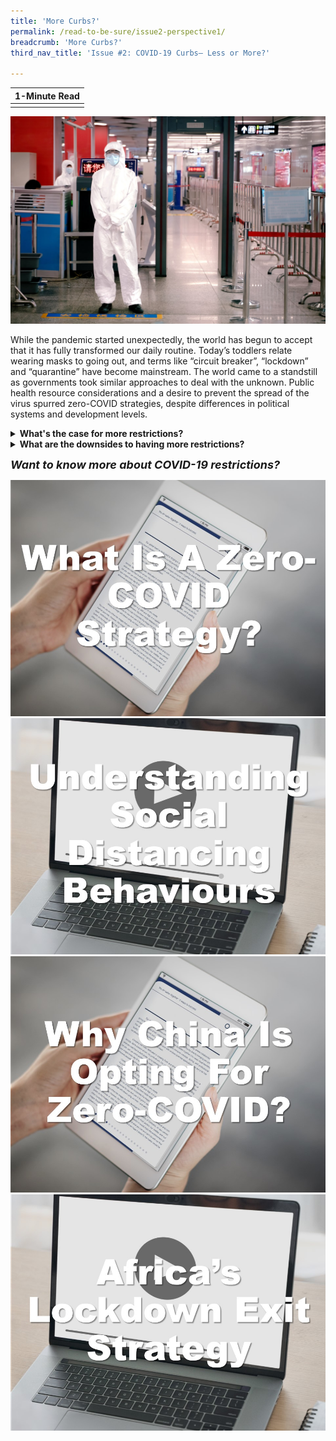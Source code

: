 ```yaml
---
title: 'More Curbs?'
permalink: /read-to-be-sure/issue2-perspective1/
breadcrumb: 'More Curbs?'
third_nav_title: 'Issue #2: COVID-19 Curbs— Less or More?'

---
```


| **1-Minute Read** |
| :---------------: |
|                   |

![](../images/rtbs2-perspective1-notext.jpg)

While the pandemic started unexpectedly, the world has begun to accept that it has fully transformed our daily routine. Today’s toddlers relate wearing masks to going out, and terms like “circuit breaker”, “lockdown” and “quarantine” have become mainstream. The world came to a standstill as governments took similar approaches to deal with the unknown. Public health resource considerations and a desire to prevent the spread of the virus spurred zero-COVID strategies, despite differences in political systems and development levels. 

<details>    <summary><b>What's the case for more restrictions?</b></summary>
<p><br>
Countries such as Australia, China, Hong Kong, Macau, New Zealand, Singapore, Taiwan and Vietnam backed policies aimed at [eliminating COVID‑19](https://www.eiu.com/n/asias-transition-away-from-zero-covid/) through strict containment measures, extensive testing, contact tracing and firm international border controls. Such efforts strived to curb the spread of the virus.</p>
<p>While today most of the world expects COVID-19 to become [endemic](https://www.nature.com/articles/d41586-021-00396-2), [China](https://www.straitstimes.com/asia/east-asia/china-is-more-dedicated-than-ever-to-covid-19-zero-as-it-battles-delta) continues to maintain this approach. [Public support](https://research.nus.edu.sg/eai/wp-content/uploads/sites/2/2020/06/EAIBB-No.-1535-Life_political-opinions_COVID-19-lockdown-Chengdu-n-Wuhan-2.pdf) for the zero-COVID approach in China appears strong, possibly due to the [social stigma and discrimination](https://www.frontiersin.org/articles/10.3389/fpsyg.2021.694988/full) of those who contract COVID-19. A study even estimates that China would have to cope with over [600,000 cases a day](https://www.straitstimes.com/asia/east-asia/china-study-warns-of-colossal-covid-19-outbreak-if-it-opens-up-like-us-france) if travel restrictions are lifted, highlighting China’s argument that its approach is one driven by necessity.</details>


<details>    <summary><b>What are the downsides to having more restrictions?</b></summary>
<p><br>Countries fear <a href="https://www.theguardian.com/world/2021/oct/30/people-are-starting-to-wane-china-zero-covid-policy-takes-toll">being left behind</a> in social and economic pursuits as the zero-tolerance strategy has a significant impact on work and life for millions of people.</p> 
<p><a href="https://www.straitstimes.com/singapore/health/moving-from-covid-19-pandemic-to-endemic">Singapore</a>, <a href="https://www.economist.com/china/2021/10/16/how-long-can-chinas-zero-covid-policy-last">Australia, New Zealand</a> and <a href="https://theconversation.com/zero-covid-worked-for-some-countries-but-high-vaccine-coverage-is-now-key-169327">Vietnam</a>, for example, have shifted their prior zero-COVID policy approach as scientists expect that COVID-19 will become endemic over time – meaning that it will continue to circulate within pockets of the <a href="https://www.nature.com/articles/d41586-021-00396-2">global population</a> for years to come.</p> 
<p>73% of the respondents of a <a href="https://www.iata.org/en/pressroom/2021-releases/2021-10-05-01/">survey</a> conducted by the International Air Transport Association reported that their quality of life was suffering due to travel restrictions. They had missed many “family moments, personal development opportunities and business priorities.” <img src="../images/rtbs2-perspective2-notext.jpg"></p></details>



***<font size=4>Want to know more about COVID-19 restrictions?</font>***

<div>
<div class="row is-multiline">
    <div class="col is-one-quarter-desktop is-half-tablet">
<a href="https://www.isglobal.org/en_GB/-/-que-es-una-estrategia-de-COVID-cero-y-como-puede-ayudarnos-a-minimizar-el-impacto-de-la-pandemia- " target="_blank"><img src="../images/rtbs2-perspective1-read1.jpg" alt="What is a zero-COVID strategy and how can it help us minimise the impact of the pandemic?"></a>
</div>
    <div class="col is-one-quarter-desktop is-half-tablet">
<a href="https://www.youtube.com/watch?v=oyueyJtKnnI" target="_blank"><img src="../images/rtbs2-perspective1-watch1.jpg" alt="Understanding social distancing behaviours"></a>
</div>
    <div class="col is-one-quarter-desktop is-half-tablet">
<a href="https://www.bbc.com/news/world-asia-china-59257496" target="_blank"><img src="../images/rtbs2-perspective1-read2.jpg" alt="image 4"></a>
</div>
    <div class="col is-one-quarter-desktop is-half-tablet">
<a href="https://www.youtube.com/watch?v=5VJJ4hRMqlk" target="_blank"><img src="../images/rtbs2-perspective1-watch2.jpg" alt="Africa’s lockdown exit strategy, the debate"></a>
</div>
</div>	
</div>











